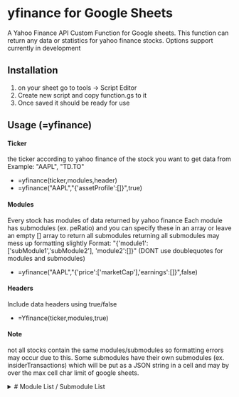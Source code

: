 
# yfinance for Google Sheets
A Yahoo Finance API Custom Function for Google sheets. This function can return any data or statistics for yahoo finance stocks. Options support currently in development

## Installation
1. on your sheet go to tools -> Script Editor
2. Create new script and copy function.gs to it
3. Once saved it should be ready for use

## Usage (=yfinance)

#### Ticker
the ticker according to yahoo finance of the stock you want to get data from
Example: "AAPL", "TD.TO"
* =yfinance(ticker,modules,header)
* =yfinance("AAPL","{'assetProfile':[]}",true)

#### Modules
Every stock has modules of data returned by yahoo finance
Each module has submodules (ex. peRatio) and you can specify these in an array or leave an empty [] array to return all submodules
returning all submodules may mess up formatting slightly
Format: "{'module1':['subModule1','subModule2'],
          'module2':[]}" (DONT use doublequotes for modules and submodules)
* =yfinance("AAPL","{'price':['marketCap'],'earnings':[]}",false)

#### Headers
Include data headers using true/false
* =Yfinance(ticker,modules,true)

#### Note
not all stocks contain the same modules/submodules so formatting errors may occur due to this. Some submodules have their own submodules (ex. insiderTransactions) which will be put as a JSON string in a cell and may by over the max cell char limit of google sheets. 




<details><summary> # Module List / Submodule List</summary>

NOTE: Some submodules may not be listed

<details><summary>assetProfile </summary>

- address1
- city
- state
- zip
- country
- phone
- website
- industry
- sector
- longBusinessSummary
- fullTimeEmployees
- companyOfficers
- auditRisk
- boardRisk
- compensationRisk
- shareHolderRightsRisk
- overallRisk
- governanceEpochDate
- compensationAsOfEpochDate
- maxAge
- address2
- fax
</details><details><summary>recommendationTrend</summary>

- trend
- maxAge
</details><details><summary> cashflowStatementHistory</summary>

- cashflowStatements
- maxAge
</details><details><summary> indexTrend</summary>

- maxAge
- symbol
- peRatio
- pegRatio
- estimates
</details><details><summary> defaultKeyStatistics</summary>

- maxAge
- priceHint
- enterpriseValue
- forwardPE
- profitMargins
- floatShares
- sharesOutstanding
- sharesShort
- sharesShortPriorMonth
- sharesShortPreviousMonthDate
- dateShortInterest
- sharesPercentSharesOut
- heldPercentInsiders
- heldPercentInstitutions
- shortRatio
- shortPercentOfFloat
- beta
- impliedSharesOutstanding
- morningStarOverallRating
- morningStarRiskRating
- category
- bookValue
- priceToBook
- annualReportExpenseRatio
- ytdReturn
- beta3Year
- totalAssets
- yield
- fundFamily
- fundInceptionDate
- legalType
- threeYearAverageReturn
- fiveYearAverageReturn
- priceToSalesTrailing12Months
- lastFiscalYearEnd
- nextFiscalYearEnd
- mostRecentQuarter
- earningsQuarterlyGrowth
- revenueQuarterlyGrowth
- netIncomeToCommon
- trailingEps
- forwardEps
- pegRatio
- lastSplitFactor
- lastSplitDate
- enterpriseToRevenue
- enterpriseToEbitda
- 52WeekChange
- SandP52WeekChange
- lastDividendValue
- lastDividendDate
- lastCapGain
- annualHoldingsTurnover
</details><details><summary> industryTrend</summary>

- maxAge
- symbol
- peRatio
- pegRatio
- estimates
</details><details><summary> quoteType</summary>

- exchange
- quoteType
- symbol
- underlyingSymbol
- shortName
- longName
- firstTradeDateEpochUtc
- timeZoneFullName
- timeZoneShortName
- uuid
- messageBoardId
- gmtOffSetMilliseconds
- maxAge
</details><details><summary> incomeStatementHistory</summary>

- incomeStatementHistory
- maxAge
</details><details><summary> fundOwnership</summary>

- maxAge
- ownershipList
</details><details><summary> summaryDetail</summary>

- maxAge
- priceHint
- previousClose
- open
- dayLow
- dayHigh
- regularMarketPreviousClose
- regularMarketOpen
- regularMarketDayLow
- regularMarketDayHigh
- dividendRate
- dividendYield
- exDividendDate
- payoutRatio
- fiveYearAvgDividendYield
- beta
- trailingPE
- forwardPE
- volume
- regularMarketVolume
- averageVolume
- averageVolume10days
- averageDailyVolume10Day
- bid
- ask
- bidSize
- askSize
- marketCap
- yield
- ytdReturn
- totalAssets
- expireDate
- strikePrice
- openInterest
- fiftyTwoWeekLow
- fiftyTwoWeekHigh
- priceToSalesTrailing12Months
- fiftyDayAverage
- twoHundredDayAverage
- trailingAnnualDividendRate
- trailingAnnualDividendYield
- navPrice
- currency
- fromCurrency
- toCurrency
- lastMarket
- volume24Hr
- volumeAllCurrencies
- circulatingSupply
- algorithm
- maxSupply
- startDate
- tradeable
</details><details><summary> insiderHolders</summary>

- holders
- maxAge
</details><details><summary> calendarEvents</summary>

- maxAge
- earnings
- exDividendDate
- dividendDate
</details><details><summary> upgradeDowngradeHistory</summary>

- history
- maxAge
</details><details><summary> price</summary>

- maxAge
- preMarketChangePercent
- preMarketChange
- preMarketTime
- preMarketPrice
- preMarketSource
- postMarketChange
- postMarketPrice
- regularMarketChangePercent
- regularMarketChange
- regularMarketTime
- priceHint
- regularMarketPrice
- regularMarketDayHigh
- regularMarketDayLow
- regularMarketVolume
- averageDailyVolume10Day
- averageDailyVolume3Month
- regularMarketPreviousClose
- regularMarketSource
- regularMarketOpen
- strikePrice
- openInterest
- exchange
- exchangeName
- exchangeDataDelayedBy
- marketState
- quoteType
- symbol
- underlyingSymbol
- shortName
- longName
- currency
- quoteSourceName
- currencySymbol
- fromCurrency
- toCurrency
- lastMarket
- volume24Hr
- volumeAllCurrencies
- circulatingSupply
- marketCap
</details><details><summary> balanceSheetHistory</summary>

- balanceSheetStatements
- maxAge
</details><details><summary> earningsTrend</summary>

- trend
- maxAge
</details><details><summary> secFilings</summary>

- filings
- maxAge
</details><details><summary> institutionOwnership</summary>

- maxAge
- ownershipList
</details><details><summary> majorHoldersBreakdown</summary>

- maxAge
- insidersPercentHeld
- institutionsPercentHeld
- institutionsFloatPercentHeld
- institutionsCount
</details><details><summary> balanceSheetHistoryQuarterly</summary>

- balanceSheetStatements
- maxAge
</details><details><summary> earningsHistory</summary>

- history
- maxAge
</details><details><summary> majorDirectHolders</summary>

- holders
- maxAge
</details><details><summary> summaryProfile</summary>

- address1
- city
- state
- zip
- country
- phone
- website
- industry
- sector
- longBusinessSummary
- fullTimeEmployees
- companyOfficers
- maxAge
- address2
- fax
</details><details><summary> netSharePurchaseActivity</summary>

- maxAge
- period
- buyInfoCount
- buyInfoShares
- buyPercentInsiderShares
- sellInfoCount
- sellInfoShares
- sellPercentInsiderShares
- netInfoCount
- netInfoShares
- netPercentInsiderShares
- totalInsiderShares
</details><details><summary> insiderTransactions</summary>

- transactions
- maxAge
</details><details><summary> sectorTrend</summary>

- maxAge
- symbol
- peRatio
- pegRatio
- estimates
</details><details><summary> incomeStatementHistoryQuarterly</summary>

- incomeStatementHistory
- maxAge
</details><details><summary> cashflowStatementHistoryQuarterly</summary>

- cashflowStatements
- maxAge
</details><details><summary> earnings</summary>

- maxAge
- earningsChart
- financialsChart
- financialCurrency
</details><details><summary> financialData</summary>

- maxAge
- currentPrice
- targetHighPrice
- targetLowPrice
- targetMeanPrice
- targetMedianPrice
- recommendationMean
- recommendationKey
- numberOfAnalystOpinions
- totalCash
- totalCashPerShare
- ebitda
- totalDebt
- quickRatio
- currentRatio
- totalRevenue
- debtToEquity
- revenuePerShare
- returnOnAssets
- returnOnEquity
- grossProfits
- freeCashflow
- operatingCashflow
- earningsGrowth
- revenueGrowth
- grossMargins
- ebitdaMargins
- operatingMargins
- profitMargins
- financialCurrency
</details><details><summary> fundProfile</summary>

- maxAge
- styleBoxUrl
- family
- categoryName
- legalType
- managementInfo
- feesExpensesInvestment
- feesExpensesInvestmentCat
- initInvestment
- initIraInvestment
- initAipInvestment
- subseqInvestment
- subseqIraInvestment
- subseqAipInvestment
- brokerages
</details><details><summary> topHoldings</summary>

- maxAge
- cashPosition
- stockPosition
- bondPosition
- otherPosition
- preferredPosition
- convertiblePosition
- holdings
- equityHoldings
- bondHoldings
- bondRatings
- sectorWeightings
</details><details><summary> fundPerformance</summary>

- maxAge
- performanceOverview
- performanceOverviewCat
- trailingReturns
- trailingReturnsNav
- trailingReturnsCat
- annualTotalReturns
- pastQuarterlyReturns
- riskOverviewStatistics
- riskOverviewStatisticsCat
</details>
